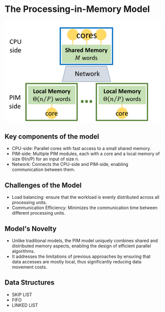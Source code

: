 # The Processing-in-Memory Model

 ![PIM Model](PIM-Model.png)

## Key components of the model
* CPU-side: Parallel cores with fast access to a small shared memory.
* PIM-side: Multiple PIM modules, each with a core and a local memory of size Θ(n/P) for an input of size n.
* Network: Connects the CPU-side and PIM-side, enabling communication between them.

## Challenges of the Model
* Load balancing: ensure that the workload is evenly distributed across all processing units.
* Communication Efficiency: Minimizes the communication time between different processing units.

## Model's Novelty
* Unlike traditional models, the PIM model uniquely combines shared and distributed memory aspects, enabling the design of efficient parallel algorithms.
* It addresses the limitations of previous approaches by ensuring that data accesses are mostly local, thus significantly reducing data movement costs.

## Data Structures
* SKIP LIST
* FIFO
* LINKED LIST
